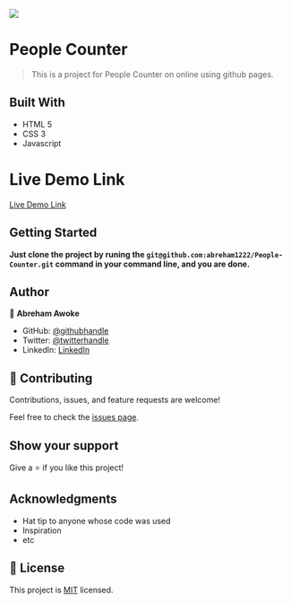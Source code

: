 ![](https://img.shields.io/badge/Microverse-blueviolet)

# People Counter

> This is a project for People Counter on online using github pages.

## Built With

- HTML 5
- CSS 3
- Javascript

# Live Demo Link

[Live Demo Link](https://abreham1222.github.io/People-Counter/)

## Getting Started

**Just clone the project by runing the `git@github.com:abreham1222/People-Counter.git` command in your command line, and you are done.**

## Author

👤 **Abreham Awoke**

- GitHub: [@githubhandle](https://github.com/abreham1222)
- Twitter: [@twitterhandle](https://twitter.com/Abreham1222)
- LinkedIn: [LinkedIn](https://linkedin.com/in/abreham1222)

## 🤝 Contributing
Contributions, issues, and feature requests are welcome!

Feel free to check the [issues page](../../issues/).

## Show your support

Give a ⭐️ if you like this project!

## Acknowledgments

- Hat tip to anyone whose code was used
- Inspiration
- etc

## 📝 License

This project is [MIT](./MIT.md) licensed.